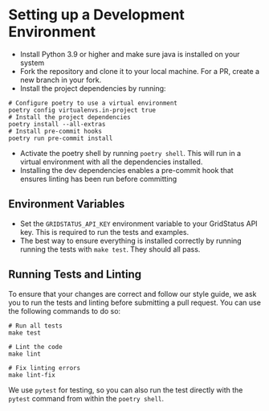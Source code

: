 # Setting up a Development Environment

* Install Python 3.9 or higher and make sure java is installed on your system
* Fork the repository and clone it to your local machine. For a PR, create a new branch in your fork.
* Install the project dependencies by running:

```shell
# Configure poetry to use a virtual environment
poetry config virtualenvs.in-project true
# Install the project dependencies
poetry install --all-extras
# Install pre-commit hooks
poetry run pre-commit install
```

* Activate the poetry shell by running `poetry shell`. This will run in a virtual environment with all the dependencies installed.
* Installing the dev dependencies enables a pre-commit hook that ensures linting has been run before committing

## Environment Variables

* Set the `GRIDSTATUS_API_KEY` environment variable to your GridStatus API key. This is required to run the tests and examples.
* The best way to ensure everything is installed correctly by running running the tests with `make test`. They should all pass.


## Running Tests and Linting

To ensure that your changes are correct and follow our style guide, we ask you to run the tests and linting before submitting a pull request. You can use the following commands to do so:

```
# Run all tests
make test

# Lint the code
make lint

# Fix linting errors
make lint-fix
```

We use `pytest` for testing, so you can also run the test directly with the `pytest` command from within the `poetry shell`.


